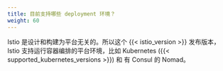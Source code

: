 ```yaml
---
title: 目前支持哪些 deployment 环境？
weight: 60
---
```


Istio 是设计和构建为平台无关的。所以这个 {{< istio_version >}} 发布版本，Istio 支持运行容器编排的平台环境，比如 Kubernetes ({{< supported_kubernetes_versions >}}) 和 有 Consul 的 Nomad。
